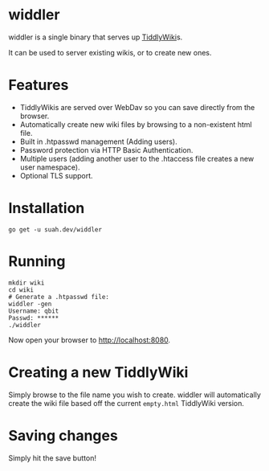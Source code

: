 widdler
=======

widdler is a single binary that serves up
[TiddlyWiki](https://tiddlywiki.com)s.

It can be used to server existing wikis, or to create new ones.

# Features

- TiddlyWikis are served over WebDav so you can save directly from the browser.
- Automatically create new wiki files by browsing to a non-existent html file.
- Built in .htpasswd management (Adding users).
- Password protection via HTTP Basic Authentication.
- Multiple users (adding another user to the .htaccess file creates a new user
  namespace).
- Optional TLS support.

# Installation

```
go get -u suah.dev/widdler
```

# Running

```
mkdir wiki
cd wiki
# Generate a .htpasswd file:
widdler -gen
Username: qbit
Passwd: ******
./widdler
```

Now open your browser to [http://localhost:8080](http://localhost:8080).

# Creating a new TiddlyWiki

Simply browse to the file name you wish to create. widdler will automatically
create the wiki file based off the current `empty.html` TiddlyWiki version.

# Saving changes

Simply hit the save button!

